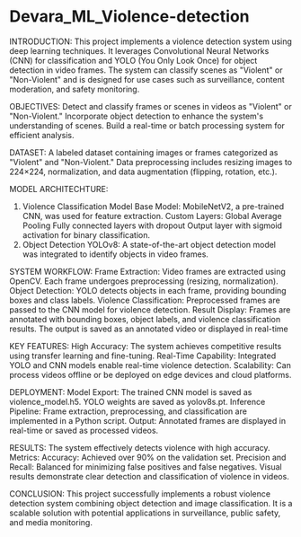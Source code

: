 # Devara_ML_Violence-detection
INTRODUCTION:
This project implements a violence detection system using deep learning techniques. It leverages Convolutional Neural Networks (CNN) for classification and YOLO (You Only Look Once) for object detection in video frames. The system can classify scenes as "Violent" or "Non-Violent" and is designed for use cases such as surveillance, content moderation, and safety monitoring.

OBJECTIVES:
Detect and classify frames or scenes in videos as "Violent" or "Non-Violent."
Incorporate object detection to enhance the system's understanding of scenes.
Build a real-time or batch processing system for efficient analysis.

DATASET:
A labeled dataset containing images or frames categorized as "Violent" and "Non-Violent."
Data preprocessing includes resizing images to 224×224, normalization, and data augmentation (flipping, rotation, etc.).

MODEL ARCHITECHTURE:
1. Violence Classification Model
Base Model: MobileNetV2, a pre-trained CNN, was used for feature extraction.
Custom Layers:
Global Average Pooling
Fully connected layers with dropout
Output layer with sigmoid activation for binary classification.
2. Object Detection
YOLOv8: A state-of-the-art object detection model was integrated to identify objects in video frames.

SYSTEM WORKFLOW:
Frame Extraction:
Video frames are extracted using OpenCV.
Each frame undergoes preprocessing (resizing, normalization).
Object Detection:
YOLO detects objects in each frame, providing bounding boxes and class labels.
Violence Classification:
Preprocessed frames are passed to the CNN model for violence detection.
Result Display:
Frames are annotated with bounding boxes, object labels, and violence classification results.
The output is saved as an annotated video or displayed in real-time

KEY FEATURES:
High Accuracy:
The system achieves competitive results using transfer learning and fine-tuning.
Real-Time Capability:
Integrated YOLO and CNN models enable real-time violence detection.
Scalability:
Can process videos offline or be deployed on edge devices and cloud platforms.

DEPLOYMENT:
Model Export:
The trained CNN model is saved as violence_model.h5.
YOLO weights are saved as yolov8s.pt.
Inference Pipeline:
Frame extraction, preprocessing, and classification are implemented in a Python script.
Output:
Annotated frames are displayed in real-time or saved as processed videos.

RESULTS:
The system effectively detects violence with high accuracy.
Metrics:
Accuracy: Achieved over 90% on the validation set.
Precision and Recall: Balanced for minimizing false positives and false negatives.
Visual results demonstrate clear detection and classification of violence in videos.

CONCLUSION:
This project successfully implements a robust violence detection system combining object detection and image classification. It is a scalable solution with potential applications in surveillance, public safety, and media monitoring.
